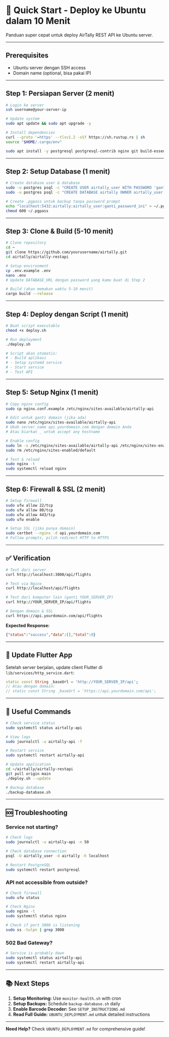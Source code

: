 # 🚀 Quick Start - Deploy ke Ubuntu dalam 10 Menit

Panduan super cepat untuk deploy AirTally REST API ke Ubuntu server.

---

## Prerequisites

- Ubuntu server dengan SSH access
- Domain name (optional, bisa pakai IP)

---

## Step 1: Persiapan Server (2 menit)

```bash
# Login ke server
ssh username@your-server-ip

# Update system
sudo apt update && sudo apt upgrade -y

# Install dependencies
curl --proto '=https' --tlsv1.2 -sSf https://sh.rustup.rs | sh
source "$HOME/.cargo/env"

sudo apt install -y postgresql postgresql-contrib nginx git build-essential pkg-config libssl-dev
```

---

## Step 2: Setup Database (1 menit)

```bash
# Create database user & database
sudo -u postgres psql -c "CREATE USER airtally_user WITH PASSWORD 'ganti_password_ini';"
sudo -u postgres psql -c "CREATE DATABASE airtally OWNER airtally_user;"

# Create .pgpass untuk backup tanpa password prompt
echo "localhost:5432:airtally:airtally_user:ganti_password_ini" > ~/.pgpass
chmod 600 ~/.pgpass
```

---

## Step 3: Clone & Build (5-10 menit)

```bash
# Clone repository
cd ~
git clone https://github.com/yourusername/airtally.git
cd airtally/airtally-restapi

# Setup environment
cp .env.example .env
nano .env
# Update DATABASE_URL dengan password yang kamu buat di Step 2

# Build (akan memakan waktu 5-10 menit)
cargo build --release
```

---

## Step 4: Deploy dengan Script (1 menit)

```bash
# Buat script executable
chmod +x deploy.sh

# Run deployment
./deploy.sh

# Script akan otomatis:
# - Build aplikasi
# - Setup systemd service
# - Start service
# - Test API
```

---

## Step 5: Setup Nginx (1 menit)

```bash
# Copy nginx config
sudo cp nginx.conf.example /etc/nginx/sites-available/airtally-api

# Edit untuk ganti domain (jika ada)
sudo nano /etc/nginx/sites-available/airtally-api
# Ubah server_name api.yourdomain.com dengan domain Anda
# Atau biarkan _ untuk accept any hostname

# Enable config
sudo ln -s /etc/nginx/sites-available/airtally-api /etc/nginx/sites-enabled/
sudo rm /etc/nginx/sites-enabled/default

# Test & reload
sudo nginx -t
sudo systemctl reload nginx
```

---

## Step 6: Firewall & SSL (2 menit)

```bash
# Setup firewall
sudo ufw allow 22/tcp
sudo ufw allow 80/tcp
sudo ufw allow 443/tcp
sudo ufw enable

# Setup SSL (jika punya domain)
sudo certbot --nginx -d api.yourdomain.com
# Follow prompts, pilih redirect HTTP to HTTPS
```

---

## ✅ Verification

```bash
# Test dari server
curl http://localhost:3000/api/flights

# Test via Nginx
curl http://localhost/api/flights

# Test dari komputer lain (ganti YOUR_SERVER_IP)
curl http://YOUR_SERVER_IP/api/flights

# Dengan domain & SSL
curl https://api.yourdomain.com/api/flights
```

**Expected Response:**
```json
{"status":"success","data":[],"total":0}
```

---

## 📱 Update Flutter App

Setelah server berjalan, update client Flutter di `lib/services/http_service.dart`:

```dart
static const String _baseUrl = 'http://YOUR_SERVER_IP/api';
// Atau dengan domain:
// static const String _baseUrl = 'https://api.yourdomain.com/api';
```

---

## 🔧 Useful Commands

```bash
# Check service status
sudo systemctl status airtally-api

# View logs
sudo journalctl -u airtally-api -f

# Restart service
sudo systemctl restart airtally-api

# Update application
cd ~/airtally/airtally-restapi
git pull origin main
./deploy.sh --update

# Backup database
./backup-database.sh
```

---

## 🆘 Troubleshooting

### Service not starting?
```bash
# Check logs
sudo journalctl -u airtally-api -n 50

# Check database connection
psql -U airtally_user -d airtally -h localhost

# Restart PostgreSQL
sudo systemctl restart postgresql
```

### API not accessible from outside?
```bash
# Check firewall
sudo ufw status

# Check Nginx
sudo nginx -t
sudo systemctl status nginx

# Check if port 3000 is listening
sudo ss -tulpn | grep 3000
```

### 502 Bad Gateway?
```bash
# Service is probably down
sudo systemctl status airtally-api
sudo systemctl restart airtally-api
```

---

## 📚 Next Steps

1. **Setup Monitoring:** Use `monitor-health.sh` with cron
2. **Setup Backups:** Schedule `backup-database.sh` daily
3. **Enable Barcode Decoder:** See `SETUP_INSTRUCTIONS.md`
4. **Read Full Guide:** `UBUNTU_DEPLOYMENT.md` untuk detailed instructions

---

**Need Help?** Check `UBUNTU_DEPLOYMENT.md` for comprehensive guide!
